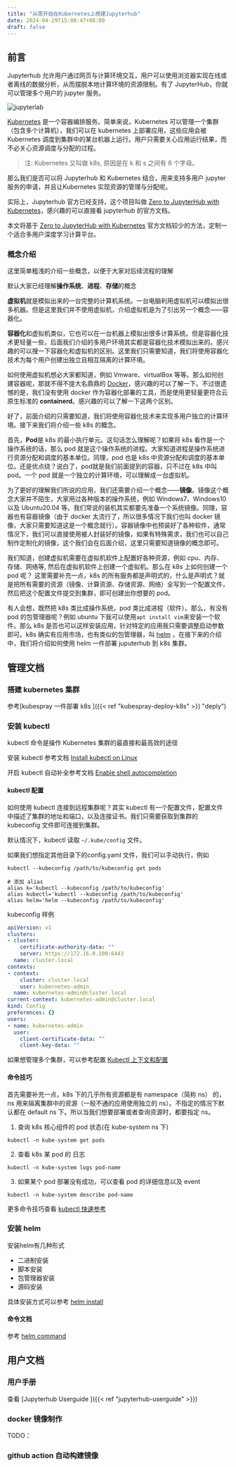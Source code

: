 ```yaml
---
title: "从零开始在Kubernetes上搭建Jupyterhub"
date: 2024-04-29T15:08:47+08:00
draft: false
---
```


## 前言

Jupyterhub 允许用户通过网页与计算环境交互，用户可以使用浏览器实现在线或者离线的数据分析，从而摆脱本地计算环境的资源限制。有了 JupyterHub，你就可以管理多个用户的 jupyter 服务。

![jupyterlab](https://jupyter.org/assets/homepage/labpreview.webp)

[Kubernetes](https://kubernetes.io/) 是一个容器编排服务。简单来说，Kubernetes 可以管理一个集群（包含多个计算机），我们可以在 kubernetes 上部署应用，这些应用会被 Kubernetes 调度到集群中的某台机器上运行。用户只需要关心应用运行结果，而不必关心资源调度与分配的过程。

> 注: Kubernetes 又叫做 k8s, 原因是在 k 和 s 之间有 8 个字母。

那么我们是否可以将 Jupyterhub 和 Kubernetes 结合，用来支持多用户 jupyter 服务的申请，并且让Kubernetes 实现资源的管理与分配呢。

实际上，Jupyterhub 官方已经支持，这个项目叫做 [Zero to JupyterHub with Kubernetes](https://z2jh.jupyter.org/en/latest/index.html)，感兴趣的可以直接看 jupyterhub 的官方文档。

本文将基于 [Zero to JupyterHub with Kubernetes](https://z2jh.jupyter.org/en/latest/index.html) 官方文档较少的方法，定制一个适合多用户深度学习计算平台。

### 概念介绍

这里简单粗浅的介绍一些概念，以便于大家对后续流程的理解

默认大家已经理解**操作系统**、**进程**、**存储**的概念

**虚拟机**就是模拟出来的一台完整的计算机系统。一台电脑利用虚拟机可以模拟出很多机器。但是这里我们并不使用虚拟机，介绍虚拟机是为了引出另一个概念——容器化。

**容器化**和虚拟机类似，它也可以在一台机器上模拟出很多计算系统。但是容器化技术更轻量一些，后面我们介绍的多用户环境其实都是容器化技术模拟出来的。感兴趣的可以搜一下容器化和虚拟机的区别。这里我们只需要知道，我们将使用容器化技术为每个用户创建出独立且相互隔离的计算环境。

如何使用虚拟机想必大家都知道，例如 Vmware、virtualBox 等等。那么如何创建容器呢，那就不得不提大名鼎鼎的 [Docker](https://yeasy.gitbook.io/docker_practice/introduction/what)，感兴趣的可以了解一下。不过很遗憾的是，我们没有使用 docker 作为容器化部署的工具，而是使用更轻量更符合云原生标准的 **containerd**。感兴趣的可以了解一下这两个区别。

好了，前面介绍的只需要知道，我们将使用容器化技术来实现多用户独立的计算环境。接下来我们将介绍一些 k8s 的概念。

首先，**Pod**是 k8s 的最小执行单元。这句话怎么理解呢？如果将 k8s 看作是一个操作系统的话，那么 pod 就是这个操作系统的进程。大家知道进程是操作系统进行资源分配和调度的基本单位。同理，pod 也是 k8s 中资源分配和调度的基本单位。还是优点绕？说白了，pod就是我们前面提到的容器，只不过在 k8s 中叫 pod。一个 pod 就是一个独立的计算环境，可以理解成一台虚拟机。

为了更好的理解我们所说的应用，我们还需要介绍一个概念——**镜像**。镜像这个概念大家并不陌生，大家用过各种版本的操作系统，例如 Windows7、Windows10 以及 Ubuntu20.04 等。我们常说的装机其实都要先准备一个系统镜像。同理，容器也有容器镜像（由于 docker 太流行了，所以很多情况下我们也叫 docker 镜像，大家只需要知道这是一个概念就行）。容器镜像中也预装好了各种软件，通常情况下，我们可以直接使用被人封装好的镜像，如果有特殊需求，我们也可以自己制作定制化的镜像，这个我们会在后面介绍，这里只需要知道镜像的概念即可。

我们知道，创建虚拟机需要在虚拟机软件上配置好各种资源，例如 cpu、内存、存储、网络等, 然后在虚拟机软件上创建一个虚拟机。那么在 k8s 上如何创建一个 pod 呢？ 这里需要补充一点，k8s 的所有服务都是声明式的，什么是声明式？就是把所有需要的资源（镜像、计算资源、存储资源、网络）全写到一个配置文件，然后把这个配置文件提交到集群，即可创建出你想要的 pod。

有人会想，既然把 k8s 类比成操作系统，pod 类比成进程（软件）。那么，有没有 pod 的包管理器呢？例如 ubuntu 下我可以使用`apt install vim`来安装一个软件。那么 k8s 是否也可以这样安装应用，针对特定的应用我只需要调整启动参数即可。k8s 确实有应用市场，也有类似的包管理器，叫 [helm](https://helm.sh/) ，在接下来的介绍中，我们将介绍如何使用 helm 一件部署 juputerhub 到 k8s 集群。

## 管理文档

### 搭建 kubernetes 集群

参考[kubespray 一件部署 k8s ]({{< ref "kubespray-deploy-k8s" >}} "deply")

### 安装 kubectl

kubectl 命令是操作 Kubernetes 集群的最直接和最高效的途径

安装 kubectl 参考文档 [Install kubectl on Linux](https://kubernetes.io/docs/tasks/tools/install-kubectl-linux/)

开启 kubectl 自动补全参考文档 [Enable shell autocompletion](https://kubernetes.io/docs/tasks/tools/install-kubectl-linux/#optional-kubectl-configurations-and-plugins)

#### kubectl 配置

如何使用 kubectl 连接到远程集群呢？其实 kubectl 有一个配置文件，配置文件中描述了集群的地址和端口，以及连接证书。我们只需要获取到集群的 kubeconfig 文件即可连接到集群。

默认情况下，kubectl 读取 `~/.kube/config` 文件。

如果我们想指定其他目录下的config.yaml 文件，我们可以手动执行，例如
```shell
kubectl --kubeconfig /path/to/kubeconfig get pods

# 添加 alias
alias k='kubectl --kubeconfig /path/to/kubeconfig'
alias kubectl='kubectl --kubeconfig /path/to/kubeconfig'
alias helm='helm --kubeconfig /path/to/kubeconfig'
```

kubeconfig 样例
```yaml
apiVersion: v1
clusters:
- cluster:
    certificate-authority-data: ""
    server: https://172.16.0.100:6443
  name: cluster.local
contexts:
- context:
    cluster: cluster.local
    user: kubernetes-admin
  name: kubernetes-admin@cluster.local
current-context: kubernetes-admin@cluster.local
kind: Config
preferences: {}
users:
- name: kubernetes-admin
  user:
    client-certificate-data: ”“
    client-key-data: ""
```

如果想管理多个集群，可以参考配置 [Kubectl 上下文和配置](https://kubernetes.io/zh-cn/docs/reference/kubectl/quick-reference/#kubectl-context-and-configuration)

#### 命令技巧

首先需要补充一点，k8s 下的几乎所有资源都是有 namespace（简称 ns） 的，ns 用来隔离集群中的资源（一般不通的应用使用独立的 ns）。不指定的情况下默认都在 default ns 下。所以当我们想要部署或者查询资源时，都要指定 ns。

1. 查询 k8s 核心组件的 pod 状态(在 kube-system ns 下)

```shell
kubectl -n kube-system get pods
```

2. 查看 k8s 某 pod 的 日志
```shell
kubectl -n kube-system logs pod-name
```

3. 如果某个 pod 部署没有成功，可以查看 pod 的详细信息以及 event
```shell
kubectl -n kube-system describe pod-name
```

更多命令技巧查看 [kubectl 快速参考](https://kubernetes.io/zh-cn/docs/reference/kubectl/quick-reference/)

### 安装 helm

安装helm有几种形式
- 二进制安装
- 脚本安装
- 包管理器安装
- 源码安装

具体安装方式可以参考 [helm install](https://helm.sh/docs/intro/install/)

#### 命令文档

参考 [helm command](https://helm.sh/docs/helm/helm/)

## 用户文档

### 用户手册

查看 [Jupyterhub Userguide ]({{< ref "jupyterhub-userguide" >}})

### docker 镜像制作

TODO：

### github action 自动构建镜像